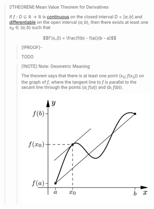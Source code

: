 >[!THEOREM] Mean Value Theorem for Derivatives
>
>If $f: D \subseteq \mathbb{R} \to \mathbb{R}$ is [continuous](../Functions/Continuity/Continuity.md) on the closed interval $D = [a;b]$ and [differentiable](Differentiability%20of%20Real%20Functions.md) on the open interval $(a;b)$, then there exists at least one $x_0 \in (a;b)$ such that
>
>$$f'(x_0) = \frac{f(b) - f(a)}{b - a}$$
>
>>[!PROOF]-
>>
>>TODO
>
>>[!NOTE] Note: Geometric Meaning
>>
>>The theorem says that there is at least one point $(x_0; f(x_0))$ on the graph of $f$, where the tangent line to $f$ is parallel to the secant line through the points $(a; f(a))$ and $(b; f(b))$.
>>
>>![](Resources/Mittelwertsatz.png)
>>


